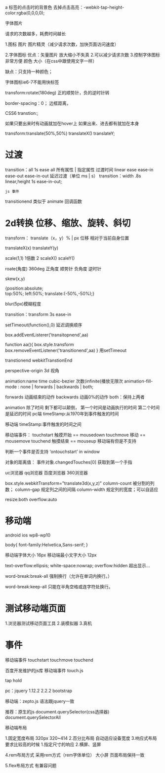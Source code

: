 

a 标签的点击时的背景色
去掉点击高亮：-webkit-tap-height-color:rgba(0,0,0,0);


字体图片

请求的次数越多，耗费时间越长

1.图标  图片  图片精灵（减少请求次数，加快页面访问速度）

2.字体图标
  优点：矢量图片    放大缩小不失真
		2.可以减少请求次数
		3.控制字体图标非常方便  颜色  大小（在css中跟使用文字一样）

  缺点：只支持一种颜色；

  字体图标ie6-7不能用快标签

  transform:rotate(180deg)
  正的顺势针，负的逆时针转

  border-spacing：0；
  边框距离，

 CSS6
  transtion:;

  如果只要出来时有动画就加在hover上
  如果出来、进去都有就加在本身


  transform:translate(50%,50%) translateX() translateY;

  <!-- 4.27 -->
  # 过渡
  transition：all 1s ease
  all 所有属性  |  指定属性
  过渡时间  linear ease ease-in ease-out  ease-in-out
  延迟过渡（单位 ms | s）
  transition：width  .8s  linear,height 1s ease-in-out;

    js 事件
  transitionend   类似于 animate 回调函数

  # 2d转换  位移、缩放、旋转、斜切


  transform：
  translate（x，y）% | px 位移 相对于当前自身位置

  translateX(x)
  translateY(y)

  scale(1,1)  1倍数   2
  scaleX()
  scaleY()


  roate(角度)  360deg  正角度  顺势针
  负角度  逆时针

  skew(x,y) 
  
  {position:absolute;  
  top:50%;
  left:50%;
  translate:(-50%,-50%);}
  

  blur(5px)模糊程度

  transition：transform 3s ease-in 

  setTimeout(function(),0)
  延迟调换顺序

  box.addEventListerer('transitopnend',aa)

  function aa(){
  box.style.transform
  box.removeEventListener('transitionend',aa)
}
  用setTimeout

  transtionend
  webkitTranstionEnd

perspective-origin  3d 视角


<!-- 4.28 -->
animation:name  time   cubic-bezier 
次数(infinite)播放无限次
animation-fill-mode : none | forwards | backwards | both;


forwards 动画结束的动作
backwards 动画0%的动作
both：保持上两者

animation 除了时间   剩下都可以颠倒，
第一个时间是动画执行的时间  第二个时间是延迟的时间
pc端
timeStamp:从1970年到事件触发的时间

移动端
timeStamp:事件触发的时间之间



移动端事件：
touchstart  触摸开始 == mousedown
touchmove   移动     == mousemove
touchend    触摸结束 == mouseup
移动端有但是不支持

判断一个事件是否支持  ‘ontouchstart’  in window

对象的距离值：  事件对象.changedTouches[0]
获取到第一个手指


uc浏览器
qq浏览器
百度浏览器
360浏览器

box.style.webkitTransform="translate3d(x,y,z)"
column-count 被分割的列数；
column-gap  规定列之间的间隔
column-width  规定列的宽度；可以自适应


resize:both
overflow:auto


# 移动端

android   ios  wp8-wp10

body{
  font-family:Helvetica,Sans-serif;
}

移动端字体大小  16px
移动端最小文字大小 12px


text-overflow:ellipsis;
white-space:nowrap;
overflow:hidden
超出显示...

word-break:break-all
强制换行（允许在单词内换行。）

word-break:keep-all
只能在半角空格或连字符处换行。


# 测试移动端页面

 1.浏览器测试移动页面工具
 2.装模拟器
 3.真机


# 事件
移动端事件  touchstart
            touchmove
            touchend

百度开发维护的js库   移动端事件
touch.js

tap  hold

pc：jquery 1.12.2  2.2.2 bootstrap

移动端：zepto.js 语法跟jquery一致

推荐：原生的js
    document.querySelector(css选择器)
    document.querySelectorAll

移动端布局

1.固定宽度布局   320px  320~414
2.百分比布局
  自动适应设备宽度
3.响应式布局    要求比较高的时候
  1.指定尺寸的响应
  2.横屏、竖屏

4.rem布局方式  采用rem方式（rem字体单位）
  大小屏  页面布局保持一致

5.flex布局方式  有兼容问题

